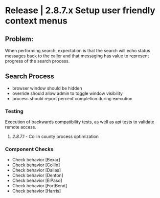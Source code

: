 # Release | 2.8.7.x Setup user friendly context menus

## Problem:
			
When performing search, 
expectation is that the search will echo status messages 
back to the caller and that messaging has value 
to represent progress of the search process.

## Search Process
- browser window should be hidden
- override should allow admin to toggle window visibility
- process should report percent completion during execution

### Testing

Execution of backwards compatibility tests, 
as well as api tests to validate remote access.
1. _2.8.7.1_ - Collin county process optimization

### Component Checks
- Check behavior [Bexar]
- Check behavior [Collin]
- Check behavior [Dallas]
- Check behavior [Denton]
- Check behavior [ElPaso]
- Check behavior [FortBend]
- Check behavior [Harris]